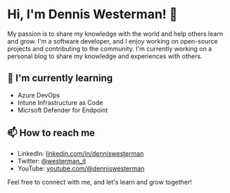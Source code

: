 # Hi, I'm Dennis Westerman! 👋

My passion is to share my knowledge with the world and help others learn and grow. I'm a software developer, and I enjoy working on open-source projects and contributing to the community. I'm currently working on a personal blog to share my knowledge and experiences with others.

## 🌱 I'm currently learning

- Azure DevOps
- Intune Infrastructure as Code
- Micrsoft Defender for Endpoint

## 📫 How to reach me

- LinkedIn: [linkedin.com/in/denniswesterman](https://www.linkedin.com/in/denniswesterman/)
- Twitter: [@westerman_it](https://twitter.com/westerman_it)
- YouTube: [youtube.com/@denniswesterman](https://www.youtube.com/@denniswesterman)

Feel free to connect with me, and let's learn and grow together!

<!--
**denniswesterman/denniswesterman** is a ✨ _special_ ✨ repository because its `README.md` (this file) appears on your GitHub profile.

Here are some ideas to get you started:

- 🔭 I’m currently working on ...
- 🌱 I’m currently learning ...
- 👯 I’m looking to collaborate on ...
- 🤔 I’m looking for help with ...
- 💬 Ask me about ...
- 📫 How to reach me: ...
- 😄 Pronouns: ...
- ⚡ Fun fact: ...
-->
